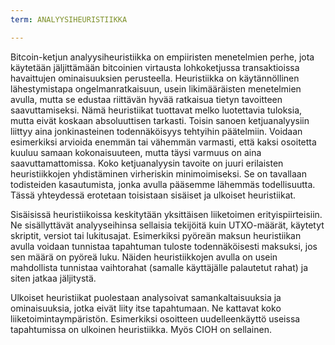 ```yaml
---
term: ANALYYSIHEURISTIIKKA

---
```

Bitcoin-ketjun analyysiheuristiikka on empiiristen menetelmien perhe, jota käytetään jäljittämään bitcoinien virtausta lohkoketjussa transaktioissa havaittujen ominaisuuksien perusteella. Heuristiikka on käytännöllinen lähestymistapa ongelmanratkaisuun, usein likimääräisten menetelmien avulla, mutta se edustaa riittävän hyvää ratkaisua tietyn tavoitteen saavuttamiseksi. Nämä heuristiikat tuottavat melko luotettavia tuloksia, mutta eivät koskaan absoluuttisen tarkasti. Toisin sanoen ketjuanalyysiin liittyy aina jonkinasteinen todennäköisyys tehtyihin päätelmiin. Voidaan esimerkiksi arvioida enemmän tai vähemmän varmasti, että kaksi osoitetta kuuluu samaan kokonaisuuteen, mutta täysi varmuus on aina saavuttamattomissa. Koko ketjuanalyysin tavoite on juuri erilaisten heuristiikkojen yhdistäminen virheriskin minimoimiseksi. Se on tavallaan todisteiden kasautumista, jonka avulla pääsemme lähemmäs todellisuutta. Tässä yhteydessä erotetaan toisistaan sisäiset ja ulkoiset heuristiikat.

Sisäisissä heuristiikoissa keskitytään yksittäisen liiketoimen erityispiirteisiin. Ne sisällyttävät analyyseihinsa sellaisia tekijöitä kuin UTXO-määrät, käytetyt skriptit, versiot tai lukitusajat. Esimerkiksi pyöreän maksun heuristiikan avulla voidaan tunnistaa tapahtuman tuloste todennäköisesti maksuksi, jos sen määrä on pyöreä luku. Näiden heuristiikkojen avulla on usein mahdollista tunnistaa vaihtorahat (samalle käyttäjälle palautetut rahat) ja siten jatkaa jäljitystä.

Ulkoiset heuristiikat puolestaan analysoivat samankaltaisuuksia ja ominaisuuksia, jotka eivät liity itse tapahtumaan. Ne kattavat koko liiketoimintaympäristön. Esimerkiksi osoitteen uudelleenkäyttö useissa tapahtumissa on ulkoinen heuristiikka. Myös CIOH on sellainen.